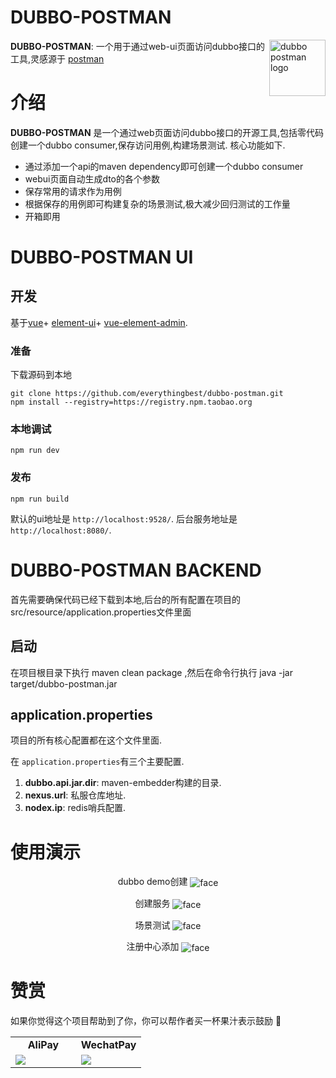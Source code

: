 DUBBO-POSTMAN
==========

<img src="https://github.com/everythingbest/dubbo-postman/blob/master/gif/logo.png?raw=true" alt="dubbo postman logo" height="90px" align="right" />

**DUBBO-POSTMAN**: 一个用于通过web-ui页面访问dubbo接口的工具,灵感源于
[postman](https://www.getpostman.com/products)

# 介绍
**DUBBO-POSTMAN** 是一个通过web页面访问dubbo接口的开源工具,包括零代码创建一个dubbo consumer,保存访问用例,构建场景测试.
核心功能如下.

- 通过添加一个api的maven dependency即可创建一个dubbo consumer
- webui页面自动生成dto的各个参数
- 保存常用的请求作为用例
- 根据保存的用例即可构建复杂的场景测试,极大减少回归测试的工作量
- 开箱即用

DUBBO-POSTMAN UI
===============

## 开发

 基于[vue](https://github.com/vuejs/vue)+
 [element-ui](https://element.eleme.cn/#/zh-CN)+
 [vue-element-admin](https://panjiachen.github.io/vue-element-admin-site/zh/).

### 准备

下载源码到本地

```
git clone https://github.com/everythingbest/dubbo-postman.git
npm install --registry=https://registry.npm.taobao.org
```

### 本地调试
```
npm run dev
```

### 发布
```
npm run build
```

默认的ui地址是 `http://localhost:9528/`.
后台服务地址是 `http://localhost:8080/`.

DUBBO-POSTMAN BACKEND
===============

首先需要确保代码已经下载到本地,后台的所有配置在项目的src/resource/application.properties文件里面

## 启动
在项目根目录下执行 maven clean package ,然后在命令行执行 java -jar target/dubbo-postman.jar


## application.properties
项目的所有核心配置都在这个文件里面.

在 `application.properties`有三个主要配置.
1. **dubbo.api.jar.dir**: maven-embedder构建的目录.
1. **nexus.url**: 私服仓库地址.
1. **nodex.ip**: redis哨兵配置.

使用演示
===============

<p align="center">
dubbo demo创建
<img align="center" alt="face" src="https://github.com/everythingbest/dubbo-postman/blob/master/gif/dubbo-postman-1.gif?raw=true" />
</p>
<p align="center">
创建服务
 <img align="center" alt="face" src="https://github.com/everythingbest/dubbo-postman/blob/master/gif/dubbo-postman-2.gif?raw=true" />
</p>
<p align="center">
场景测试
 <img align="center" alt="face" src="https://github.com/everythingbest/dubbo-postman/blob/master/gif/dubbo-postman-3.gif?raw=true" />
</p>
<p align="center">
注册中心添加
 <img align="center" alt="face" src="https://github.com/everythingbest/dubbo-postman/blob/master/gif/dubbo-postman-4.gif?raw=true" />
</p>

赞赏
===============

如果你觉得这个项目帮助到了你，你可以帮作者买一杯果汁表示鼓励 🍹
<table>
  <tr>
      <td width="50%" align="center"><b>AliPay</b></td>
      <td width="50%" align="center"><b>WechatPay</b></td>
  </tr>
  <tr>
     <td><img src="https://github.com/everythingbest/dubbo-postman/blob/master/gif/alipay.JPG?raw=true"/></td>
     <td><img src="https://github.com/everythingbest/dubbo-postman/blob/master/gif/wechatpay.JPG?raw=true"/></td>
  </tr>
</table>